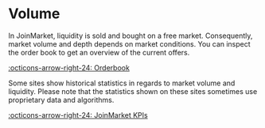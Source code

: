 # Volume

In JoinMarket, liquidity is sold and bought on a free market. Consequently,
market volume and depth depends on market conditions. You can inspect the order
book to get an overview of the current offers.

[:octicons-arrow-right-24: Orderbook][orderbook]

[orderbook]: orderbook.md

Some sites show historical statistics in regards to market volume and liquidity.
Please note that the statistics shown on these sites sometimes use proprietary
data and algorithms.

[:octicons-arrow-right-24: JoinMarket KPIs][kpis]

[kpis]: http://www.bitcoinkpis.com/privacy
